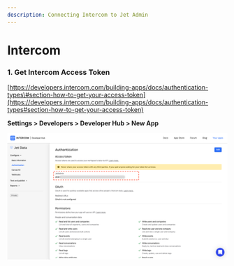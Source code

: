 ```yaml
---
description: Connecting Intercom to Jet Admin
---
```


# Intercom

### 1. Get Intercom Access Token

[https://developers.intercom.com/building-apps/docs/authentication-types\#section-how-to-get-your-access-token](https://developers.intercom.com/building-apps/docs/authentication-types#section-how-to-get-your-access-token)

**Settings &gt; Developers &gt; Developer Hub &gt; New App**

![](../../.gitbook/assets/group%20%285%29.png)

